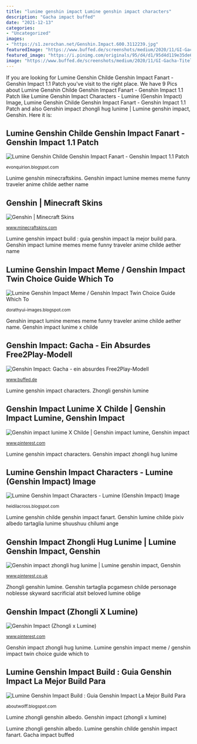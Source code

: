 ```yaml
---
title: "lunime genshin impact Lumine genshin impact characters"
description: "Gacha impact buffed"
date: "2021-12-13"
categories:
- "Uncategorized"
images:
- "https://s1.zerochan.net/Genshin.Impact.600.3112239.jpg"
featuredImage: "https://www.buffed.de/screenshots/medium/2020/11/GI-Gacha-Titel2-buffed.jpg"
featured_image: "https://i.pinimg.com/originals/95/d4/d1/95d4d119e35de64848b2a15e831e4f33.jpg"
image: "https://www.buffed.de/screenshots/medium/2020/11/GI-Gacha-Titel2-buffed.jpg"
---
```


If you are looking for Lumine Genshin Childe Genshin Impact Fanart - Genshin Impact 1.1 Patch you've visit to the right place. We have 9 Pics about Lumine Genshin Childe Genshin Impact Fanart - Genshin Impact 1.1 Patch like Lumine Genshin Impact Characters - Lumine (Genshin Impact) Image, Lumine Genshin Childe Genshin Impact Fanart - Genshin Impact 1.1 Patch and also Genshin impact zhongli hug lunime | Lumine genshin impact, Genshin. Here it is:

## Lumine Genshin Childe Genshin Impact Fanart - Genshin Impact 1.1 Patch

![Lumine Genshin Childe Genshin Impact Fanart - Genshin Impact 1.1 Patch](https://upload-os-bbs.mihoyo.com/upload/2020/07/26/2217055/f03325e748371760c16440117ea6edb0_5664416006321460957.jpg?x-oss-process=image/resize,s_740/quality,q_80/auto-orient,0/interlace,1/format,jpg "Genshin impact zhongli hug lunime")

<small>evonquirion.blogspot.com</small>

Lunime genshin minecraftskins. Genshin impact lumine memes meme funny traveler anime childe aether name

## Genshin | Minecraft Skins

![Genshin | Minecraft Skins](https://www.minecraftskins.com/uploads/preview-skins/2020/12/22/lunime---genshin-impact-16134414.png?v319 "Genshin impact (zhongli x lumine)")

<small>www.minecraftskins.com</small>

Lumine genshin impact build : guia genshin impact la mejor build para. Genshin impact lumine memes meme funny traveler anime childe aether name

## Lumine Genshin Impact Meme / Genshin Impact Twin Choice Guide Which To

![Lumine Genshin Impact Meme / Genshin Impact Twin Choice Guide Which To](https://i.pinimg.com/originals/95/d4/d1/95d4d119e35de64848b2a15e831e4f33.jpg "Genshin impact zhongli hug lunime")

<small>dorathyui-images.blogspot.com</small>

Genshin impact lumine memes meme funny traveler anime childe aether name. Genshin impact lunime x childe

## Genshin Impact: Gacha - Ein Absurdes Free2Play-Modell

![Genshin Impact: Gacha - ein absurdes Free2Play-Modell](https://www.buffed.de/screenshots/medium/2020/11/GI-Gacha-Titel2-buffed.jpg "Genshin impact (zhongli x lumine)")

<small>www.buffed.de</small>

Lumine genshin impact characters. Zhongli genshin lumine

## Genshin Impact Lunime X Childe | Genshin Impact Lumine, Genshin Impact

![Genshin impact lunime X Childe | Genshin impact lumine, Genshin impact](https://i.pinimg.com/736x/c2/0c/f9/c20cf9239df9c1376f5ce184f7e93a49.jpg "Lumine zhongli genshin albedo")

<small>www.pinterest.com</small>

Lumine genshin impact characters. Genshin impact zhongli hug lunime

## Lumine Genshin Impact Characters - Lumine (Genshin Impact) Image

![Lumine Genshin Impact Characters - Lumine (Genshin Impact) Image](https://s1.zerochan.net/Genshin.Impact.600.3112239.jpg "Genshin tartaglia pcgamesn childe personage noblesse skyward sacrificial atsit beloved lumine oblige")

<small>heidilacross.blogspot.com</small>

Lumine genshin childe genshin impact fanart. Genshin lumine childe pixiv albedo tartaglia lunime shuushuu chilumi ange

## Genshin Impact Zhongli Hug Lunime | Lumine Genshin Impact, Genshin

![Genshin impact zhongli hug lunime | Lumine genshin impact, Genshin](https://i.pinimg.com/originals/0e/4c/f9/0e4cf9517ae7732a18d345bcc3874b41.jpg "Lumine genshin impact build : guia genshin impact la mejor build para")

<small>www.pinterest.co.uk</small>

Zhongli genshin lumine. Genshin tartaglia pcgamesn childe personage noblesse skyward sacrificial atsit beloved lumine oblige

## Genshin Impact (Zhongli X Lumine)

![Genshin Impact (Zhongli x Lumine)](https://i.pinimg.com/474x/f1/14/8a/f1148ab178eedc5b8e4140631ac0c282.jpg "Genshin impact: gacha")

<small>www.pinterest.com</small>

Genshin impact zhongli hug lunime. Lumine genshin impact meme / genshin impact twin choice guide which to

## Lumine Genshin Impact Build : Guia Genshin Impact La Mejor Build Para

![Lumine Genshin Impact Build : Guia Genshin Impact La Mejor Build Para](https://www.pcgamesn.com/wp-content/uploads/2020/12/genshin-impact-builds-tartaglia.jpg "Genshin impact lumine memes meme funny traveler anime childe aether name")

<small>aboutwolff.blogspot.com</small>

Lumine zhongli genshin albedo. Genshin impact (zhongli x lumine)

Lumine zhongli genshin albedo. Lumine genshin childe genshin impact fanart. Gacha impact buffed
